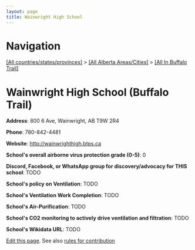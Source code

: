 ```yaml
---
layout: page
title: Wainwright High School
---
```

# Navigation

[[All countries/states/provinces]](../../..) > [[All Alberta Areas/Cities]](../..) > [[All In Buffalo Trail]](..)

# Wainwright High School (Buffalo Trail)

**Address**: 800 6 Ave, Wainwright, AB T9W 2R4

**Phone**: 780-842-4481

**Website**: <http://wainwrighthigh.btps.ca>

**School's overall airborne virus protection grade (0-5)**: 0

**Discord, Facebook, or WhatsApp group for discovery/advocacy for THIS school**: TODO

**School's policy on Ventilation**: TODO

**School's Ventilation Work Completion**: TODO

**School's Air-Purification**: TODO

**School's CO2 monitoring to actively drive ventilation and filtration**: TODO

**School's Wikidata URL**: TODO


[Edit this page](https://github.com/ventilate-schools/AB/edit/main/./Buffalo_Trail/Wainwright_High_School.md). See also [rules for contribution](../../../contribution-rules/)